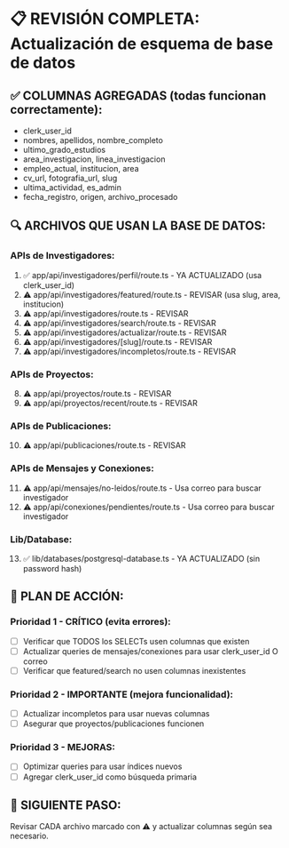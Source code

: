 # 📋 REVISIÓN COMPLETA: Actualización de esquema de base de datos

## ✅ COLUMNAS AGREGADAS (todas funcionan correctamente):
- clerk_user_id
- nombres, apellidos, nombre_completo
- ultimo_grado_estudios
- area_investigacion, linea_investigacion
- empleo_actual, institucion, area
- cv_url, fotografia_url, slug
- ultima_actividad, es_admin
- fecha_registro, origen, archivo_procesado

## 🔍 ARCHIVOS QUE USAN LA BASE DE DATOS:

### APIs de Investigadores:
1. ✅ app/api/investigadores/perfil/route.ts - YA ACTUALIZADO (usa clerk_user_id)
2. ⚠️  app/api/investigadores/featured/route.ts - REVISAR (usa slug, area, institucion)
3. ⚠️  app/api/investigadores/route.ts - REVISAR
4. ⚠️  app/api/investigadores/search/route.ts - REVISAR
5. ⚠️  app/api/investigadores/actualizar/route.ts - REVISAR
6. ⚠️  app/api/investigadores/[slug]/route.ts - REVISAR
7. ⚠️  app/api/investigadores/incompletos/route.ts - REVISAR

### APIs de Proyectos:
8. ⚠️  app/api/proyectos/route.ts - REVISAR
9. ⚠️  app/api/proyectos/recent/route.ts - REVISAR

### APIs de Publicaciones:
10. ⚠️  app/api/publicaciones/route.ts - REVISAR

### APIs de Mensajes y Conexiones:
11. ⚠️  app/api/mensajes/no-leidos/route.ts - Usa correo para buscar investigador
12. ⚠️  app/api/conexiones/pendientes/route.ts - Usa correo para buscar investigador

### Lib/Database:
13. ✅ lib/databases/postgresql-database.ts - YA ACTUALIZADO (sin password hash)

## 📝 PLAN DE ACCIÓN:

### Prioridad 1 - CRÍTICO (evita errores):
- [ ] Verificar que TODOS los SELECTs usen columnas que existen
- [ ] Actualizar queries de mensajes/conexiones para usar clerk_user_id O correo
- [ ] Verificar que featured/search no usen columnas inexistentes

### Prioridad 2 - IMPORTANTE (mejora funcionalidad):
- [ ] Actualizar incompletos para usar nuevas columnas
- [ ] Asegurar que proyectos/publicaciones funcionen

### Prioridad 3 - MEJORAS:
- [ ] Optimizar queries para usar índices nuevos
- [ ] Agregar clerk_user_id como búsqueda primaria

## 🎯 SIGUIENTE PASO:
Revisar CADA archivo marcado con ⚠️ y actualizar columnas según sea necesario.
